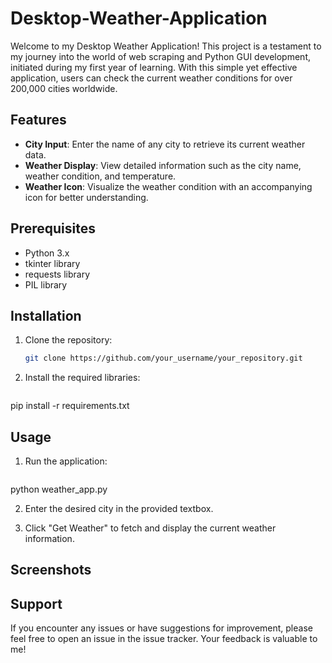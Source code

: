 # Desktop-Weather-Application

  Welcome to my Desktop Weather Application! This project is a testament to my journey into the world of web scraping and Python GUI development, initiated during my first year of learning. With this simple yet effective application, users can check the current weather conditions for over 200,000 cities worldwide.

## Features
- **City Input**: Enter the name of any city to retrieve its current weather data.
- **Weather Display**: View detailed information such as the city name, weather condition, and temperature.
- **Weather Icon**: Visualize the weather condition with an accompanying icon for better understanding.

## Prerequisites
- Python 3.x
- tkinter library
- requests library
- PIL library

## Installation
1. Clone the repository:
   ```bash
   git clone https://github.com/your_username/your_repository.git

2.  Install the required libraries:

    ```bash
   pip install -r requirements.txt

## Usage
1.  Run the application:

    ```bash
   python weather_app.py

2.  Enter the desired city in the provided textbox.

3.  Click "Get Weather" to fetch and display the current weather information.

## Screenshots

## Support
If you encounter any issues or have suggestions for improvement, please feel free to open an issue in the issue tracker. Your feedback is valuable to me!
